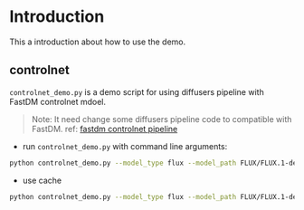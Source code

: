 # Introduction
This a introduction about how to use the demo.

## controlnet
`controlnet_demo.py` is a demo script for using diffusers pipeline with FastDM controlnet mdoel. 

> Note: It need change some diffusers pipeline code to compatible with FastDM. ref: [fastdm controlnet pipeline](https://github.com/Lzhang-hub/diffusers/commit/cd7f4debd89793b462c797a687086ed77695cdbf)

- run `controlnet_demo.py` with command line arguments:

```bash
python controlnet_demo.py --model_type flux --model_path FLUX/FLUX.1-dev --controlnet_model  jasperai/Flux.1-dev-Controlnet-Upscaler --control_image flux_controlnet_test.png
```

- use cache
```bash
python controlnet_demo.py --model_type flux --model_path FLUX/FLUX.1-dev --controlnet_model  jasperai/Flux.1-dev-Controlnet-Upscaler --control_image flux_controlnet_test.png --cache-config ../xcaching/configs/dicache_flux.json
```